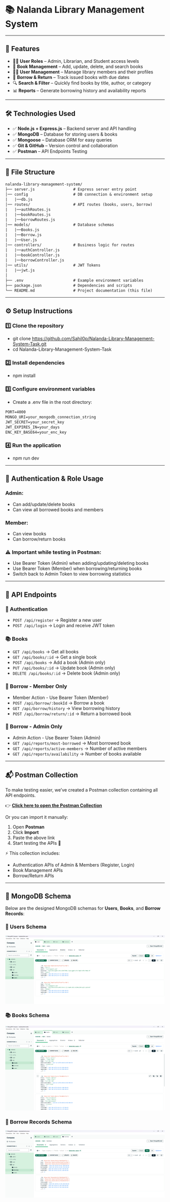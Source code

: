 # 📚 Nalanda Library Management System

---

## 🔧 Features
- 👩‍🏫 **User Roles** – Admin, Librarian, and Student access levels  
- 📖 **Book Management** – Add, update, delete, and search books  
- 🧑‍💻 **User Management** – Manage library members and their profiles  
- 📅 **Borrow & Return** – Track issued books with due dates  
- 🔍 **Search & Filter** – Quickly find books by title, author, or category  
- 📊 **Reports** – Generate borrowing history and availability reports  

---

## 🛠️ Technologies Used 
- ✅ **Node.js + Express.js** – Backend server and API handling  
- ✅ **MongoDB** – Database for storing users & books  
- ✅ **Mongoose** – Database ORM for easy queries  
- ✅ **Git & GitHub** – Version control and collaboration
- ✅ **Postman** – API Endpoints Testing 

---

## 📂 File Structure
```plaintext
nalanda-library-management-system/
├── server.js                 # Express server entry point
│── config                    # DB connection & environment setup
|   |──db.js
│── routes/                   # API routes (books, users, borrow)
|   |──authRoutes.js
|   |──bookRoutes.js
|   |──borrowRoutes.js
│── models/                   # Database schemas
|   |──Books.js
|   |──Borrow.js
|   |──User.js
│── controllers/              # Business logic for routes
|   |──authController.js
|   |──bookController.js
|   |──borrowController.js
│── utils/                    # JWT Tokens
|   |──jwt.js
│
├── .env                      # Example environment variables
├── package.json              # Dependencies and scripts
└── README.md                 # Project documentation (this file)
```
---

## ⚙️ Setup Instructions
### 1️⃣ Clone the repository
- git clone https://github.com/Sahil0p/Nalanda-Library-Management-System-Task.git
- cd Nalanda-Library-Management-System-Task

### 2️⃣ Install dependencies
- npm install

### 3️⃣ Configure environment variables
- Create a .env file in the root directory:
```plaintext
PORT=4000
MONGO_URI=your_mongodb_connection_string
JWT_SECRET=your_secret_key
JWT_EXPIRES_IN=your_days
ENC_KEY_BASE64=your_enc_key
```
### 4️⃣ Run the application
- npm run dev

---

## 🔑 Authentication & Role Usage
### Admin:
- Can add/update/delete books
- Can view all borrowed books and members

### Member:
- Can view books
- Can borrow/return books

### ⚠️ Important while testing in Postman:
- Use Bearer Token (Admin) when adding/updating/deleting books
- Use Bearer Token (Member) when borrowing/returning books
- Switch back to Admin Token to view borrowing statistics

---

## 📡 API Endpoints

### 🔑 Authentication
- `POST /api/register` → Register a new user
- `POST /api/login` → Login and receive JWT token

### 📚 Books
- `GET /api/books` → Get all books
- `GET /api/books/:id` → Get a single book
- `POST /api/books` → Add a book (Admin only)
- `PUT /api/books/:id` → Update book (Admin only)
- `DELETE /api/books/:id` → Delete book (Admin only)

### 📖 Borrow - Member Only
- Member Action - Use Bearer Token (Member)
- `POST /api/borrow/:bookId` → Borrow a book
- `GET /api/borrow/history` → View borrowing history
- `POST /api/borrow/return/:id` → Return a borrowed book

### 📖 Borrow - Admin Only
- Admin Action - Use Bearer Token (Admin)
- `GET /api/reports/most-borrowed` → Most borrowed book
- `GET /api/reports/active-members` → Number of active members
- `GET /api/reports/availability` → Number of books available

---

## 📬 Postman Collection

To make testing easier, we’ve created a Postman collection containing all API endpoints.

👉 **[Click here to open the Postman Collection](https://sahilahmed0029-3594081.postman.co/workspace/Sahil-Ahmed's-Workspace~507292b8-beec-4de7-81da-d9594af9042c/collection/47691689-d98af04f-7edb-4e5f-b670-ef4cebe83126?action=share&creator=47691689)**  

Or you can import it manually:  

1. Open **Postman**  
2. Click **Import**  
3. Paste the above link  
4. Start testing the APIs 🎉  

⚡ This collection includes:
- Authentication APIs of Admin & Members (Register, Login)
- Book Management APIs
- Borrow/Return APIs

---
## 📸 MongoDB Schema 
Below are the designed MongoDB schemas for **Users**, **Books**, and **Borrow Records**:

### 🧑 Users Schema
![Users Schema](./Screenshots/Users.png)

### 📚 Books Schema
![Books Schema](./Screenshots/Books.png)

### 📖 Borrow Records Schema
![Borrow Records Schema](./Screenshots/Borrow.png)
